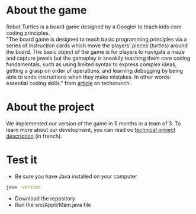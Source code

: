 # About the game
Robot Turtles is a board game designed by a Googler to teach kids core coding principles. </br>
"The board game is designed to teach basic programming principles via a series of instruction cards which move the players’ pieces (turtles) around the board. The basic object of the game is for players to navigate a maze and capture jewels but the gameplay is sneakily teaching them core coding fundamentals, such as using limited syntax to express complex ideas, getting a grasp on order of operations, and learning debugging by being able to undo instructions when they make mistakes. In other words: essential coding skills." from [article](https://techcrunch.com/2013/09/04/robot-turtles/) on techcrunch. 

# About the project  
We implemented our version of the game in 5 months in a team of 3. To learn more about our development, you can read ou [technical project description](rapport/rapport_tecnique.pdf) (in french). 

# Test it
* Be sure you have Java installed on your computer
```bash 
java -version 
```
* Download the repository 
* Run the src/Appli/Main.java file
